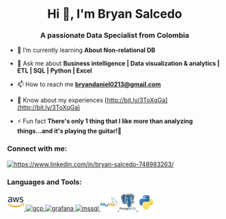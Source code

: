 <h1 align="center">Hi 👋, I'm Bryan Salcedo</h1>
<h3 align="center">A passionate Data Specialist from Colombia</h3>

- 🌱 I’m currently learning **About Non-relational DB**

- 💬 Ask me about **Business intelligence | Data visualization & analytics | ETL | SQL | Python | Excel**

- 📫 How to reach me **bryandaniel0213@gmail.com**

- 📄 Know about my experiences [http://bit.ly/3ToXqGa](http://bit.ly/3ToXqGa)

- ⚡ Fun fact **There's only 1 thing that I like more than analyzing things...and it's playing the guitar!🎸**

<h3 align="left">Connect with me:</h3>
<p align="left">
<a href="https://www.linkedin.com/in/bryan-salcedo-748983263/)" target="https://www.linkedin.com/in/bryan-salcedo-748983263/"><img align="center" src="https://raw.githubusercontent.com/rahuldkjain/github-profile-readme-generator/master/src/images/icons/Social/linked-in-alt.svg" alt="https://www.linkedin.com/in/bryan-salcedo-748983263/" height="30" width="40" /></a>
</p>

<h3 align="left">Languages and Tools:</h3>
<p align="left"> <a href="https://aws.amazon.com" target="_blank" rel="noreferrer"> <img src="https://raw.githubusercontent.com/devicons/devicon/master/icons/amazonwebservices/amazonwebservices-original-wordmark.svg" alt="aws" width="40" height="40"/> </a> <a href="https://cloud.google.com" target="_blank" rel="noreferrer"> <img src="https://www.vectorlogo.zone/logos/google_cloud/google_cloud-icon.svg" alt="gcp" width="40" height="40"/> </a> <a href="https://grafana.com" target="_blank" rel="noreferrer"> <img src="https://www.vectorlogo.zone/logos/grafana/grafana-icon.svg" alt="grafana" width="40" height="40"/> </a> <a href="https://www.microsoft.com/en-us/sql-server" target="_blank" rel="noreferrer"> <img src="https://www.svgrepo.com/show/303229/microsoft-sql-server-logo.svg" alt="mssql" width="40" height="40"/> </a> <a href="https://www.mysql.com/" target="_blank" rel="noreferrer"> <img src="https://raw.githubusercontent.com/devicons/devicon/master/icons/mysql/mysql-original-wordmark.svg" alt="mysql" width="40" height="40"/> </a> <a href="https://www.postgresql.org" target="_blank" rel="noreferrer"> <img src="https://raw.githubusercontent.com/devicons/devicon/master/icons/postgresql/postgresql-original-wordmark.svg" alt="postgresql" width="40" height="40"/> </a> <a href="https://www.python.org" target="_blank" rel="noreferrer"> <img src="https://raw.githubusercontent.com/devicons/devicon/master/icons/python/python-original.svg" alt="python" width="40" height="40"/> </a> </p>

